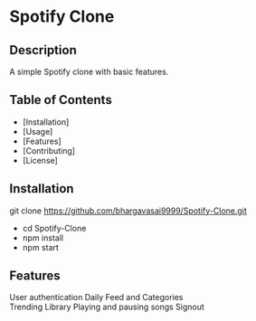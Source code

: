 # Spotify Clone

## Description

A simple Spotify clone with basic features.

## Table of Contents

- [Installation]
- [Usage]
- [Features]
- [Contributing]
- [License]

## Installation

git clone https://github.com/bhargavasai9999/Spotify-Clone.git
- cd Spotify-Clone
- npm install
- npm start

## Features

User authentication
Daily Feed and Categories\
Trending
Library 
Playing and pausing songs
Signout
